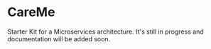 # CareMe 
Starter Kit for a Microservices architecture. It's still in progress and documentation will be added soon.
